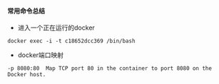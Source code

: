 #### 常用命令总结

* 进入一个正在运行的docker

```
docker exec -i -t c18652dcc369 /bin/bash
```

* docker端口映射

```
-p 8080:80	Map TCP port 80 in the container to port 8080 on the Docker host.
```